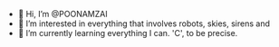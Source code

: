 - 👋 Hi, I’m @POONAMZAI
- 👀 I’m interested in everything that involves robots, skies, sirens and 
- 🌱 I’m currently learning everything I can. 'C', to be precise.

<!---
POONAMZAI/POONAMZAI is a ✨ special ✨ repository because its `README.md` (this file) appears on your GitHub profile.
You can click the Preview link to take a look at your changes.
--->
